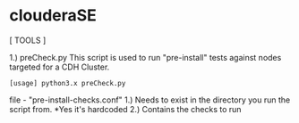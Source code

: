 clouderaSE
==========

[ TOOLS ]

1.) preCheck.py This script is used to run "pre-install" tests against nodes targeted for a CDH Cluster.
	
	[usage] python3.x preCheck.py
 
 file - "pre-install-checks.conf" 
  1.) Needs to exist in the directory you run the script from.  *Yes it's hardcoded
  2.) Contains the checks to run



